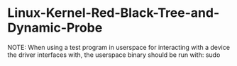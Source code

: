 # Linux-Kernel-Red-Black-Tree-and-Dynamic-Probe






NOTE: When using a test program in userspace for interacting with a device the driver interfaces with, the userspace binary should be run with: sudo <bin>
